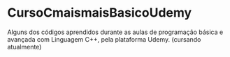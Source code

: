 # CursoCmaismaisBasicoUdemy
Alguns dos códigos aprendidos durante as aulas de programação básica e avançada com Linguagem C++, pela plataforma Udemy. (cursando atualmente)
